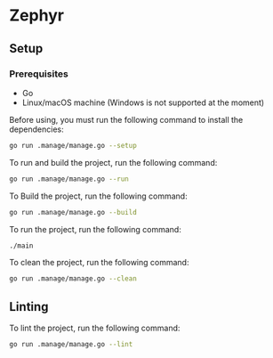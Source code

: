 # Zephyr



## Setup
### Prerequisites
- Go
- Linux/macOS machine (Windows is not supported at the moment)

Before using, you must run the following command to install the dependencies:
```bash
go run .manage/manage.go --setup
```

To run and build the project, run the following command:
```bash
go run .manage/manage.go --run
```

To Build the project, run the following command:
```bash
go run .manage/manage.go --build
```

To run the project, run the following command:
```bash
./main
```

To clean the project, run the following command:
```bash
go run .manage/manage.go --clean
```


## Linting
To lint the project, run the following command:
```bash
go run .manage/manage.go --lint
```